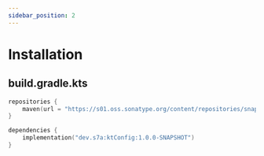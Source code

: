 ```yaml
---
sidebar_position: 2
---
```


# Installation

## build.gradle.kts

```kotlin
repositories {
    maven(url = "https://s01.oss.sonatype.org/content/repositories/snapshots/")
}

dependencies {
    implementation("dev.s7a:ktConfig:1.0.0-SNAPSHOT")
}
```
